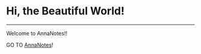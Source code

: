 # Hi, the Beautiful World!
---

Welcome to AnnaNotes!!

GO TO [AnnaNotes](https://anna0625.github.io/AnnaNotes/)!